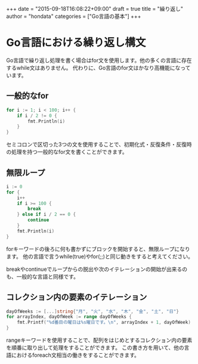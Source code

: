 +++
date = "2015-09-18T16:08:22+09:00"
draft = true
title = "繰り返し"
author = "hondata"
categories = ["Go言語の基本"]
+++

# Go言語における繰り返し構文

Go言語で繰り返し処理を書く場合はfor文を使用します。他の多くの言語に存在するwhile文はありません。
代わりに、Go言語のfor文はかなり高機能になっています。

## 一般的なfor

```go
for i := 1; i < 100; i++ {
    if i / 2 != 0 {
        fmt.Println(i)
    }
}
```

セミコロンで区切った3つの文を使用することで、初期化式・反復条件・反復時の処理を持つ一般的なfor文を書くことができます。

## 無限ループ

```go
i := 0
for {
    i++
    if i >= 100 {
        break
    } else if i / 2 == 0 {
        continue
    }
    fmt.Println(i)
}
```

forキーワードの後ろに何も書かずにブロックを開始すると、無限ループになります。
他の言語で言うwhile(true)やfor(;;)と同じ動きをすると考えてください。

breakやcontinueでループからの脱出や次のイテレーションの開始が出来るのも、一般的な言語と同様です。

## コレクション内の要素のイテレーション

```go
dayOfWeeks := [...]string{"月", "火", "水", "木", "金", "土", "日"}
for arrayIndex, dayOfWeek := range dayOfWeeks {
    fmt.Printf("%d番目の曜日は%s曜日です。\n", arrayIndex + 1, dayOfWeek)
}
```

rangeキーワードを使用することで、配列をはじめとするコレクション内の要素を順番に取り出して処理をすることができます。
この書き方を用いて、他の言語におけるforeach文相当の働きをすることができます。
